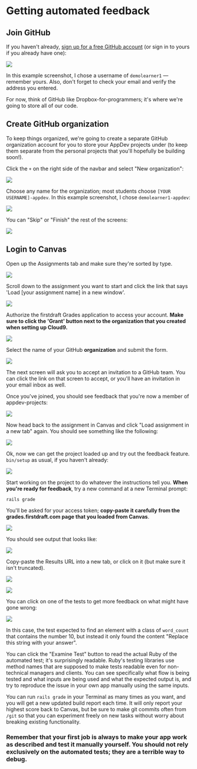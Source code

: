 # Getting automated feedback

## Join GitHub

If you haven't already, [sign up for a free GitHub account](https://github.com/join) \(or sign in to yours if you already have one\):

![](/assets/join-github.png)

In this example screenshot, I chose a username of `demolearner1` — remember yours. Also, don't forget to check your email and verify the address you entered.

For now, think of GitHub like Dropbox-for-programmers; it's where we're going to store all of our code.

## Create GitHub organization

To keep things organized, we're going to create a separate GitHub organization account for you to store your AppDev projects under \(to keep them separate from the personal projects that you'll hopefully be building soon!\).

Click the `+` on the right side of the navbar and select "New organization":

![](/assets/new-organization.png)

Choose any name for the organization; most students choose `[YOUR USERNAME]-appdev`. In this example screenshot, I chose `demolearner1-appdev`:

![](/assets/org-name.png)

You can "Skip" or "Finish" the rest of the screens:

![](/assets/finish-org.png)

## Login to Canvas

Open up the Assignments tab and make sure they're sorted by type.

![](/assets/login-canvas.png)

Scroll down to the assignment you want to start and click the link that says 'Load [your assignment name] in a new window'.

![](/assets/load-assignment.png)

Authorize the firstdraft Grades application to access your account. **Make sure to click the 'Grant' button next to the organization that you created when setting up Cloud9.**

![](/assets/authorize-first-draft.png)

Select the name of your GitHub **organization** and submit the form.

![](/assets/add-github-org-name.png)

The next screen will ask you to accept an invitation to a GitHub team. You can click the link on that screen to accept, or you'll have an invitation in your email inbox as well.

Once you've joined, you should see feedback that you're now a member of appdev-projects:

![](/assets/github-joined-org-feedback.png)

Now head back to the assignment in Canvas and click "Load assignment in a new tab" again. You should see something like the following:

![](/assets/grade-setup-instructions.png)

Ok, now we can get the project loaded up and try out the feedback feature. `bin/setup` as usual, if you haven't already:

![](/assets/bin-setup.png)

Start working on the project to do whatever the instructions tell you. **When you're ready for feedback**, try a new command at a new Terminal prompt:

```
rails grade
```

You'll be asked for your access token; **copy-paste it carefully from the grades.firstdraft.com page that you loaded from Canvas**.

![](/assets/rails-grade.png)

You should see output that looks like:

![](/assets/rails-grade-feedback.png)

Copy-paste the Results URL into a new tab, or click on it (but make sure it isn't truncated).

![](/assets/rails-grade-click-url.png)

![](/assets/rails-grade-results.png)

You can click on one of the tests to get more feedback on what might have gone wrong:

![](/assets/rails-grade-results-details.png)

In this case, the test expected to find an element with a class of `word_count` that contains the number 10, but instead it only found the content "Replace this string with your answer". 

You can click the "Examine Test" button to read the actual Ruby of the automated test; it's surprisingly readable. Ruby's testing libraries use method names that are supposed to make tests readable even for non-technical managers and clients. You can see specifically what flow is being tested and what inputs are being used and what the expected output is, and try to reproduce the issue in your own app manually using the same inputs.

You can run `rails grade` in your Terminal as many times as you want, and you will get a new updated build report each time. It will only report your highest score back to Canvas, but be sure to make git commits often from `/git` so that you can experiment freely on new tasks without worry about breaking existing functionality.

### Remember that your first job is always to make your app work as described and test it manually yourself. You should not rely exclusively on the automated tests; they are a terrible way to debug.
